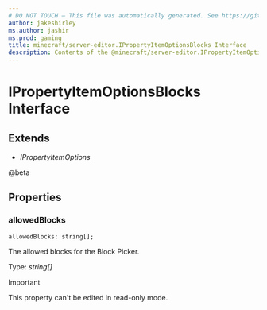 ```yaml
---
# DO NOT TOUCH — This file was automatically generated. See https://github.com/mojang/minecraftapidocsgenerator to modify descriptions, examples, etc.
author: jakeshirley
ms.author: jashir
ms.prod: gaming
title: minecraft/server-editor.IPropertyItemOptionsBlocks Interface
description: Contents of the @minecraft/server-editor.IPropertyItemOptionsBlocks class.
---
```

# IPropertyItemOptionsBlocks Interface

## Extends
- *IPropertyItemOptions*

@beta

## Properties

### **allowedBlocks**
`allowedBlocks: string[];`

The allowed blocks for the Block Picker.

Type: *string[]*
  
> [!IMPORTANT]
> This property can't be edited in read-only mode.
